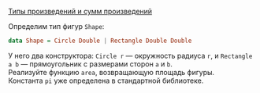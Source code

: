 [Типы произведений и сумм произведений](https://stepik.org/lesson/4985/step/5)

Определим тип фигур `Shape`:  
```haskell
data Shape = Circle Double | Rectangle Double Double
```  
У него два конструктора: `Circle r` — окружность радиуса `r`, и `Rectangle a b` — прямоугольник с размерами сторон `a` и `b`.  
Реализуйте функцию `area`, возвращающую площадь фигуры.  
Константа `pi` уже определена в стандартной библиотеке.  

